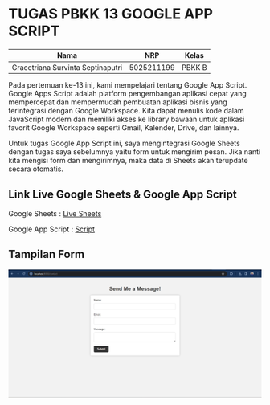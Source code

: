 # TUGAS PBKK 13 GOOGLE APP SCRIPT

| Nama                              | NRP        | Kelas  |
| --------------------------------- | ---------- | ------ |
| Gracetriana Survinta Septinaputri | 5025211199 | PBKK B |

Pada pertemuan ke-13 ini, kami mempelajari tentang Google App Script. Google Apps Script adalah platform pengembangan aplikasi cepat yang mempercepat dan mempermudah pembuatan aplikasi bisnis yang terintegrasi dengan Google Workspace. Kita dapat menulis kode dalam JavaScript modern dan memiliki akses ke library bawaan untuk aplikasi favorit Google Workspace seperti Gmail, Kalender, Drive, dan lainnya.

Untuk tugas Google App Script ini, saya mengintegrasi Google Sheets dengan tugas saya sebelumnya yaitu form untuk mengirim pesan. Jika nanti kita mengisi form dan mengirimnya, maka data di Sheets akan terupdate secara otomatis.

## Link Live Google Sheets & Google App Script

Google Sheets : <a href="https://docs.google.com/spreadsheets/d/1NWYSyNA1cn-TkGFW3N-IUkWR3R3m00A7k5Cff-S0jg8/edit?usp=sharing"> Live Sheets</a>

Google App Script : <a href="https://script.google.com/macros/s/AKfycby8uBC4dO_TXH8mkazf5iAXIWKS1322Z1zEiJcWHLPqEJOw2ckfzA2-xB5DmOgMr-3q2w/exec">Script</a>

## Tampilan Form

![Alt text](contact-form.png)
